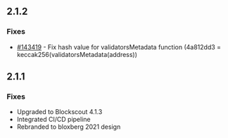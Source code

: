 
## 2.1.2

### Fixes
 - [#143419](https://gitlab.mpcdf.mpg.de/mpdl-bloxberg/new-blockscout-client/-/commit/285687eb88e11de756e49e3d3976ca5dcb4da9c7) - Fix hash value for validatorsMetadata function (4a812dd3 = keccak256(validatorsMetadata(address))



## 2.1.1

### Fixes
- Upgraded to Blockscout 4.1.3
- Integrated CI/CD pipeline
- Rebranded to bloxberg 2021 design
